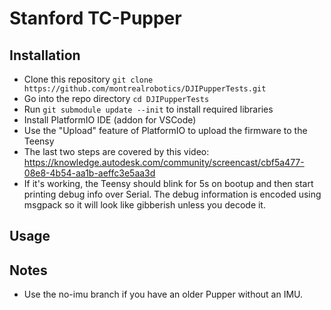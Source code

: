 # Stanford TC-Pupper

## Installation
* Clone this repository ``git clone https://github.com/montrealrobotics/DJIPupperTests.git``
* Go into the repo directory ``cd DJIPupperTests``
* Run ```git submodule update --init``` to install required libraries
* Install PlatformIO IDE (addon for VSCode)
* Use the "Upload" feature of PlatformIO to upload the firmware to the Teensy
* The last two steps are covered by this video: https://knowledge.autodesk.com/community/screencast/cbf5a477-08e8-4b54-aa1b-aeffc3e5aa3d 
* If it's working, the Teensy should blink for 5s on bootup and then start printing debug info over Serial. The debug information is encoded using msgpack so it will look like gibberish unless you decode it.

## Usage

## Notes
* Use the no-imu branch if you have an older Pupper without an IMU.
